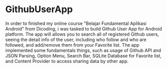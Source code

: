 # GithubUserApp

In order to finished my online course "Belajar Fundamental Aplikasi Android" from Dicoding, i was tasked to build Github User App for Android platform. The app will allows you to search all of registered Github users, seeing the detail info of the user, including who follow and who are followed, and add/remove them from your Favorite list. The app implemented some fundamentals things, such as usage of Github API and JSON Parsing, Option Menu, Search Bar, SQLite Database for Favorite list, and Content Provider to access sharing data by other app.
